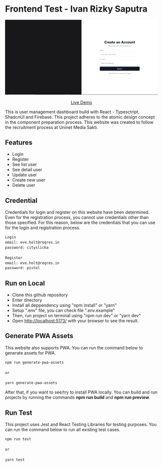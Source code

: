 # Frontend Test - Ivan Rizky Saputra

![thumbnail](https://raw.githubusercontent.com/Ivanrizkys/uninet-test-fe/main/public/image/login-page.png)

<p align="center">
<a href="https://uninet-test-fe.vercel.app/">Live Demo</a>
</p>

This is user management dashboard build with React - Typesctript, ShadcnUI and Firebase. This project adheres to the atomic design concept in the component preparation process. This website was created to follow the recruitment process at Uninet Media Sakti.


## Features
- Login
- Register
- See list user
- See detail user
- Update user
- Create new user
- Delete user

## Credential
Credentials for login and register on this website have been determined. Even for the registration process, you cannot use credentials other than those specified. For this reason, below are the credentials that you can use for the login and registration process.
```bash
Login
email: eve.holt@reqres.in
password: cityslicka

Register
email: eve.holt@reqres.in
password: pistol
```

## Run on Local
- Clone this github repository
- Enter directory
- Install all deppendency using "npm install" or "yarn"
- Setup ".env" file, you can check file ".env.example"
- Then, run project on terminal using "npm run dev" or "yarn dev"
- Open [http://localhost:5173/](http://localhost:5173/) with your browser to see the result.

## Generate PWA Assets
This website also supports PWA. You can run the command below to generate assets for PWA.
```bash
npm run generate-pwa-assets

or

yarn generate-pwa-assets
```
After that, if you want to see/try to install PWA locally. You can build and run projects by running the commands **npm run build** and **npm run preview**.

## Run Test
This project uses Jest and React Testing Libraries for testing purposes. You can run the command below to run all existing test cases.
```bash
npm run test

or

yarn test
```